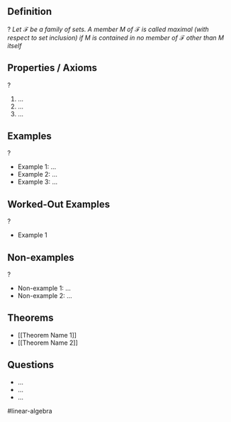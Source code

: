 
## Definition
?
*Let $\mathcal{F}$ be a family of sets. A member M of $\mathcal{F}$ is called maximal (with respect to set inclusion) if M is contained in no member of $\mathcal{F}$ other than M itself*

## Properties / Axioms
?
1. ...
2. ...
3. ...

## Examples
?
- Example 1: ...
‎ 
- Example 2: ...
‎ 
- Example 3: ...

## Worked-Out Examples
?
- Example 1

## Non-examples
?
- Non-example 1: ...
- Non-example 2: ...

## Theorems
- [[Theorem Name 1]]
- [[Theorem Name 2]]

## Questions
- ...
- ...
- ...



#linear-algebra